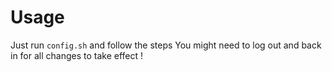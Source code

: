 # Usage

Just run `config.sh` and follow the steps
You might need to log out and back in for all changes to take effect !